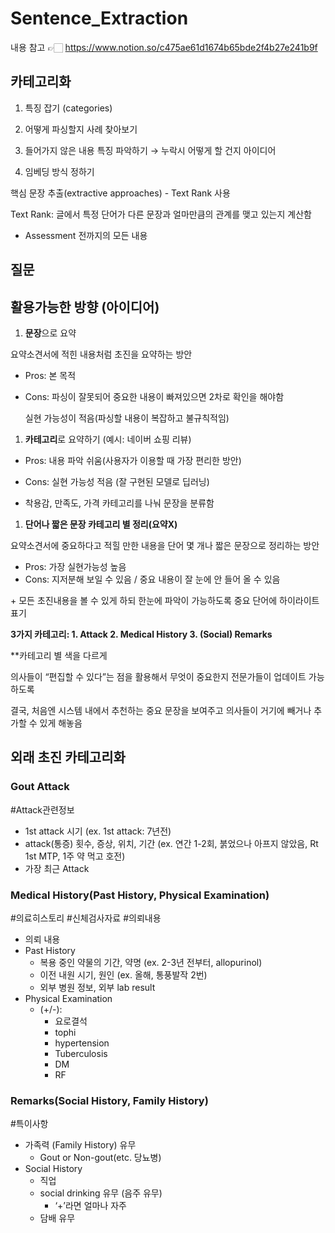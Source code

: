 # Sentence_Extraction

내용 참고 👉🏻 https://www.notion.so/c475ae61d1674b65bde2f4b27e241b9f

## 카테고리화 

1) 특징 잡기 (categories)

2) 어떻게 파싱할지 사례 찾아보기

3) 들어가지 않은 내용 특징 파악하기 → 누락시 어떻게 할 건지 아이디어 

4) 임베딩 방식 정하기 

핵심 문장 추출(extractive approaches) - Text Rank 사용 

Text Rank: 글에서 특정 단어가 다른 문장과 얼마만큼의 관계를 맺고 있는지 계산함 

- Assessment 전까지의 모든 내용

## 질문

## 활용가능한 방향 (아이디어)

1. **문장**으로 요약

요약소견서에 적힌 내용처럼 초진을 요약하는 방안

- Pros: 본 목적
- Cons: 파싱이 잘못되어 중요한 내용이 빠져있으면 2차로 확인을 해야함
    
    실현 가능성이 적음(파싱할 내용이 복잡하고 불규칙적임)
    
1. **카테고리**로 요약하기 (예시: 네이버 쇼핑 리뷰)
- Pros: 내용 파악 쉬움(사용자가 이용할 때 가장 편리한 방안)
- Cons: 실현 가능성 적음 (잘 구현된 모델로 딥러닝)

- 착용감, 만족도, 가격 카테고리를 나눠 문장을 분류함

1. **단어나 짧은 문장 카테고리 별 정리(요약X)**

요약소견서에 중요하다고 적힐 만한 내용을 단어 몇 개나 짧은 문장으로 정리하는 방안

- Pros: 가장 실현가능성 높음
- Cons: 지저분해 보일 수 있음 / 중요 내용이 잘 눈에 안 들어 올 수 있음

+ 모든 초진내용을 볼 수 있게 하되 한눈에 파악이 가능하도록 중요 단어에 하이라이트 표기

**3가지 카테고리: 1. Attack 2. Medical History 3. (Social) Remarks**

**카테고리 별 색을 다르게

의사들이 “편집할 수 있다”는 점을 활용해서 무엇이 중요한지 전문가들이 업데이트 가능하도록 

결국, 처음엔 시스템 내에서 추천하는 중요 문장을 보여주고 의사들이 거기에 빼거나 추가할 수 있게 해놓음 

## 외래 초진 카테고리화

### Gout Attack

#Attack관련정보

- 1st attack 시기 (ex. 1st attack: 7년전)
- attack(통증) 횟수, 증상, 위치, 기간 (ex. 연간 1-2회, 붉었으나 아프지 않았음, Rt 1st MTP, 1주 약 먹고 호전)
- 가장 최근 Attack

### Medical History(Past History, Physical Examination)

#의료히스토리 #신체검사자료 #의뢰내용

- 의뢰 내용
- Past History
    - 복용 중인 약물의 기간, 약명 (ex. 2-3년 전부터, allopurinol)
    - 이전 내원 시기, 원인 (ex. 올해, 통풍발작 2번)
    - 외부 병원 정보, 외부 lab result
- Physical Examination
    - (+/-):
        - 요로결석
        - tophi
        - hypertension
        - Tuberculosis
        - DM
        - RF

### Remarks(Social History, Family History)

#특이사항

- 가족력 (Family History) 유무
    - Gout or Non-gout(etc. 당뇨병)
- Social History
    - 직업
    - social drinking 유무 (음주 유무)
        - ‘+’라면 얼마나 자주
    - 담배 유무
